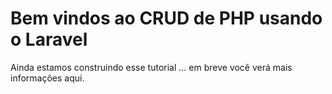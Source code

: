 # Bem vindos ao CRUD de PHP usando o Laravel

Ainda estamos construindo esse tutorial ... em breve você verá mais informações aqui.

